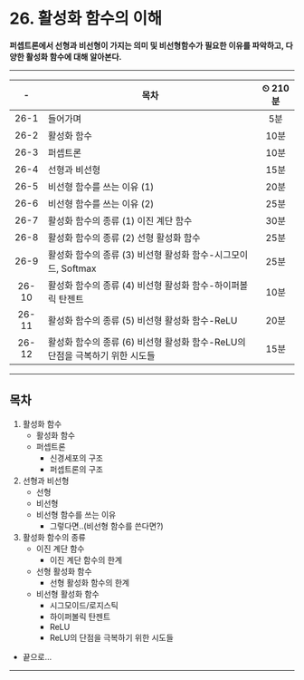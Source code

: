 # 26. 활성화 함수의 이해

**퍼셉트론에서 선형과 비선형이 가지는 의미 및 비선형함수가 필요한 이유를 파악하고, 다양한 활성화 함수에 대해 알아본다.**

---

|-|목차|⏲ 210분|
|:---:|---|:---:|
|26-1| 들어가며 | 5분|
|26-2| 활성화 함수 | 10분|
|26-3| 퍼셉트론 | 10분|
|26-4| 선형과 비선형 | 15분|
|26-5| 비선형 함수를 쓰는 이유 (1) | 20분|
|26-6| 비선형 함수를 쓰는 이유 (2) | 25분|
|26-7| 활성화 함수의 종류 (1) 이진 계단 함수 | 30분|
|26-8| 활성화 함수의 종류 (2) 선형 활성화 함수 | 25분|
|26-9| 활성화 함수의 종류 (3) 비선형 활성화 함수-시그모이드, Softmax | 25분|
|26-10| 활성화 함수의 종류 (4) 비선형 활성화 함수-하이퍼볼릭 탄젠트 | 10분|
|26-11| 활성화 함수의 종류 (5) 비선형 활성화 함수-ReLU | 20분|
|26-12| 활성화 함수의 종류 (6) 비선형 활성화 함수-ReLU의 단점을 극복하기 위한 시도들 | 15분|

---

## 목차

1. 활성화 함수
    - 활성화 함수
    - 퍼셉트론
        - 신경세포의 구조
        - 퍼셉트론의 구조
2. 선형과 비선형
    - 선형
    - 비선형
    - 비선형 함수를 쓰는 이유
        - 그렇다면..(비선형 함수를 쓴다면?)
3. 활성화 함수의 종류
    - 이진 계단 함수
        - 이진 계단 함수의 한계
    - 선형 활성화 함수
        - 선형 활성화 함수의 한계
    - 비선형 활성화 함수
        - 시그모이드/로지스틱
        - 하이퍼볼릭 탄젠트
        - ReLU
        - ReLU의 단점을 극복하기 위한 시도들

- 끝으로...

---
